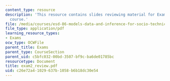 ```yaml
---
content_type: resource
description: 'This resource contains slides reviewing material for Exam #2 for the
  course.'
file: /media/courses/esd-86-models-data-and-inference-for-socio-technical-systems-spring-2007/c26e72a41029637b1058b6b18dc30e54_exam2_review.pdf
file_type: application/pdf
learning_resource_types:
- Exams
ocw_type: OCWFile
parent_title: Exams
parent_type: CourseSection
parent_uid: c5bfc032-00bd-3507-bf9c-ba6de01785bc
resourcetype: Document
title: exam2_review.pdf
uid: c26e72a4-1029-637b-1058-b6b18dc30e54
---
```

